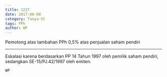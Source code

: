 ```yaml
---
title: 1227
date: 2017-06-08
category: Tanya-SC
tags: PPh
author: WP
---
```


Pemotong atas tambahan PPh 0,5% atas penjualan saham pendiri

---

Eskalasi karena berdasarkan PP 14 Tahun 1997 oleh pemilik saham pendiri, sedangkan SE-15/PJ.42/1997 oleh emiten.

`WP`
